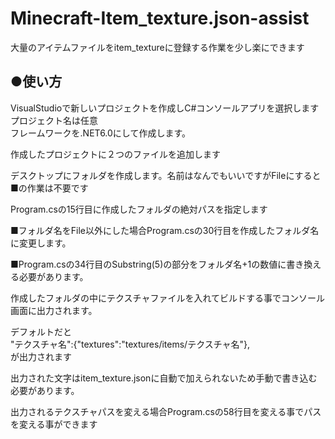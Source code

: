 # Minecraft-Item_texture.json-assist
大量のアイテムファイルをitem_textureに登録する作業を少し楽にできます

## ●使い方
VisualStudioで新しいプロジェクトを作成しC#コンソールアプリを選択します  
プロジェクト名は任意  
フレームワークを.NET6.0にして作成します。  

作成したプロジェクトに２つのファイルを追加します  

デスクトップにフォルダを作成します。名前はなんでもいいですがFileにすると■の作業は不要です  

Program.csの15行目に作成したフォルダの絶対パスを指定します  

■フォルダ名をFile以外にした場合Program.csの30行目を作成したフォルダ名に変更します。  

■Program.csの34行目のSubstring(5)の部分をフォルダ名+1の数値に書き換える必要があります。  

作成したフォルダの中にテクスチャファイルを入れてビルドする事でコンソール画面に出力されます。  

デフォルトだと  
"テクスチャ名":{"textures":"textures/items/テクスチャ名"},  
が出力されます  

出力された文字はitem_texture.jsonに自動で加えられないため手動で書き込む必要があります。  

出力されるテクスチャパスを変える場合Program.csの58行目を変える事でパスを変える事ができます  

